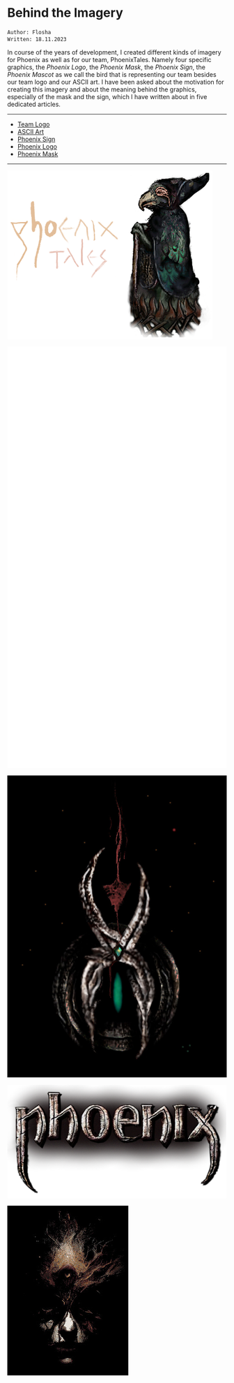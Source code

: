 # Behind the Imagery

```
Author: Flosha  
Written: 18.11.2023
```

In course of the years of development, I created different kinds of imagery for Phoenix as well as for our team, PhoenixTales. Namely four specific graphics, the *Phoenix Logo*, the *Phoenix Mask*, the *Phoenix Sign*, the *Phoenix Mascot* as we call the bird that is representing our team besides our team logo and our ASCII art. I have been asked about the motivation for creating this imagery and about the meaning behind the graphics, especially of the mask and the sign, which I have written about in five dedicated articles. 

---

* [Team Logo](/appendix/behind-the-scenes/phoenix-logo)
* [ASCII Art](/appendix/behind-the-scenes/ascii)
* [Phoenix Sign](/appendix/behind-the-scenes/nyx-sign)
* [Phoenix Logo](/appendix/behind-the-scenes/phoenix-logo)
* [Phoenix Mask](/appendix/behind-the-scenes/)

---

[![PhoenixTales Branding](/appendix/behind-the-scenes/brand/phoenixtales3.png)](/appendix/behind-the-scenes/phoenix-logo)

[![PhoenixTales ASCII Art](/appendix/behind-the-scenes/ascii/phoenix-ascii.svg)](/appendix/behind-the-scenes/ascii)

[![Phoenix Sign](/appendix/behind-the-scenes/logos/nyx/nyxsign-2023.jpg)](/appendix/behind-the-scenes/nyx-sign)

[![Phoenix Logo](/appendix/behind-the-scenes/logos/phoenix/phnx-logo-sm.png)](/appendix/behind-the-scenes/phoenix-logo)

[![Phoenix Mask](/appendix/behind-the-scenes/logos/mask/masked.jpg)](/appendix/behind-the-scenes/)


<style>

    .article img {
        max-width: 100%;
        display: block;
        margin-left: auto;
        margin-right: auto;
        min-width: 400px;
        border: 1px solid var(--black);
    }
        .article img:hover {
            border: 1px solid var(--stone);
        }

</style>
